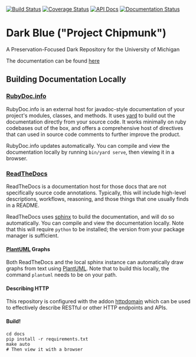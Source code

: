 [![Build Status](https://travis-ci.org/mlibrary/chipmunk.svg?branch=master)](https://travis-ci.org/mlibrary/chipmunk)
[![Coverage Status](https://coveralls.io/repos/github/mlibrary/chipmunk/badge.svg?branch=master)](https://coveralls.io/github/mlibrary/chipmunk?branch=master)
[![API Docs](https://img.shields.io/badge/API_docs-rubydoc.info-blue.svg)](https://www.rubydoc.info/github/mlibrary/chipmunk)
[![Documentation Status](https://readthedocs.org/projects/chipmunk/badge/?version=latest)](https://chipmunk.readthedocs.io/en/latest/?badge=latest)

# Dark Blue ("Project Chipmunk")

A Preservation-Focused Dark Repository for the University of Michigan

The documentation can be found [here](https://chipmunk.readthedocs.io/)

## Building Documentation Locally

### [RubyDoc.info](https://www.rubydoc.info/)

RubyDoc.info is an external host for javadoc-style documentation of your project's modules,
classes, and methods. It uses [yard](https://yardoc.org/) to build out the documentation
directly from your source code. It works minimally on ruby codebases out of the box, and
offers a comprehensive host of directives that can used in source code comments to further
improve the product.

RubyDoc.info updates automatically. You can compile and view the documentation locally
by running `bin/yard serve`, then viewing it in a browser.

### [ReadTheDocs](https://readthedocs.org/)

ReadTheDocs is a documentation host for those docs that are not specifically source code
annotations. Typically, this will include high-level descriptions, workflows, reasoning,
and those things that one usually finds in a README.

ReadTheDocs uses [sphinx](http://www.sphinx-doc.org/en/stable/) to build the documentation,
and will do so automatically. You can compile and view the documentation locally. Note
that this will require `python` to be installed; the version from your package manager is
sufficient.

#### [PlantUML](https://build-me-the-docs-please.readthedocs.io/en/latest/Using_Sphinx/UsingGraphicsAndDiagramsInSphinx.html#using-plantuml) Graphs

Both ReadTheDocs and the local sphinx instance can automatically
draw graphs from text using [PlantUML](http://plantuml.com/). Note that to build this locally,
the command `plantuml` needs to be on your path.

#### Describing HTTP

This repository is configured with the addon
[httpdomain](https://sphinxcontrib-httpdomain.readthedocs.io) which can be used to effectively
describe RESTful or other HTTP endpoints and APIs.

#### Build!

```
cd docs
pip install -r requirements.txt
make auto
# Then view it with a browser
```

